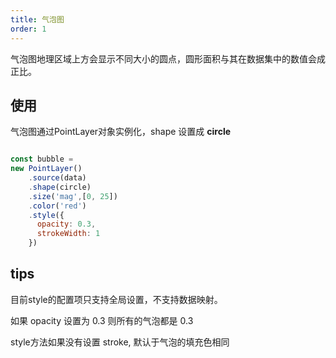 ```yaml
---
title: 气泡图
order: 1
---
```

气泡图地理区域上方会显示不同大小的圆点，圆形面积与其在数据集中的数值会成正比。

## 使用

气泡图通过PointLayer对象实例化，shape 设置成 **circle**

```javascript

const bubble = 
new PointLayer()
    .source(data)
    .shape(circle)
    .size('mag',[0, 25])
    .color('red')
    .style({
      opacity: 0.3,
      strokeWidth: 1
    })
```
## tips

目前style的配置项只支持全局设置，不支持数据映射。

如果 opacity 设置为 0.3 则所有的气泡都是 0.3

style方法如果没有设置 stroke, 默认于气泡的填充色相同


